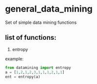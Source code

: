 # general_data_mining
Set of simple data mining functions


## list of functions:

1. entropy

example:
```python
from datamining import entropy
a = [1,2,1,2,3,1,1,1,2,1,1]
ent = entropy(a)
```
